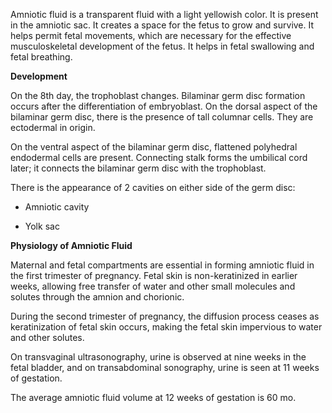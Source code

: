 Amniotic fluid is a transparent fluid with a light yellowish color. It is present in the amniotic sac. It creates a space for the fetus to grow and survive. It helps permit fetal movements, which are necessary for the effective musculoskeletal development of the fetus. It helps in fetal swallowing and fetal breathing.

**Development**

On the 8th day, the trophoblast changes. Bilaminar germ disc formation occurs after the differentiation of embryoblast. On the dorsal aspect of the bilaminar germ disc, there is the presence of tall columnar cells. They are ectodermal in origin.

On the ventral aspect of the bilaminar germ disc, flattened polyhedral endodermal cells are present. Connecting stalk forms the umbilical cord later; it connects the bilaminar germ disc with the trophoblast.

There is the appearance of 2 cavities on either side of the germ disc:

- Amniotic cavity

- Yolk sac

**Physiology of Amniotic Fluid**

Maternal and fetal compartments are essential in forming amniotic fluid in the first trimester of pregnancy. Fetal skin is non-keratinized in earlier weeks, allowing free transfer of water and other small molecules and solutes through the amnion and chorionic.

During the second trimester of pregnancy, the diffusion process ceases as keratinization of fetal skin occurs, making the fetal skin impervious to water and other solutes.

On transvaginal ultrasonography, urine is observed at nine weeks in the fetal bladder, and on transabdominal sonography, urine is seen at 11 weeks of gestation.

The average amniotic fluid volume at 12 weeks of gestation is 60 mo.